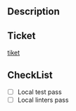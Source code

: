 ## Description


## Ticket

[tiket](url)


## CheckList

- [ ] Local test pass
- [ ] Local linters pass
